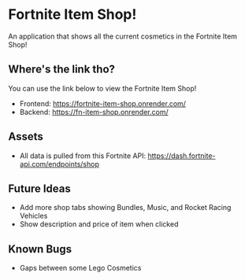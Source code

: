 # Fortnite Item Shop!

An application that shows all the current cosmetics in the Fortnite Item Shop!


## Where's the link tho?

You can use the link below to view the Fortnite Item Shop!

* Frontend: https://fortnite-item-shop.onrender.com/
* Backend: https://fn-item-shop.onrender.com/

## Assets

* All data is pulled from this Fortnite API: https://dash.fortnite-api.com/endpoints/shop

## Future Ideas

* Add more shop tabs showing Bundles, Music, and Rocket Racing Vehicles
* Show description and price of item when clicked

## Known Bugs

* Gaps between some Lego Cosmetics